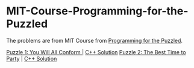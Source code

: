 # MIT-Course-Programming-for-the-Puzzled

The problems are from MIT Course from [Programming for the Puzzled](https://ocw.mit.edu/courses/electrical-engineering-and-computer-science/6-s095-programming-for-the-puzzled-january-iap-2018/index.htm).

[Puzzle 1: You Will All Conform ](https://ocw.mit.edu/courses/electrical-engineering-and-computer-science/6-s095-programming-for-the-puzzled-january-iap-2018/puzzle-1-you-will-all-conform/) | [C++ Solution](https://github.com/programmercave0/MIT-Course-Programming-for-the-Puzzled/blob/master/MITPuzzle1.cpp)
[Puzzle 2: The Best Time to Party](https://ocw.mit.edu/courses/electrical-engineering-and-computer-science/6-s095-programming-for-the-puzzled-january-iap-2018/puzzle-2-the-best-time-to-party/) | [C++ Solution](https://github.com/programmercave0/MIT-Course-Programming-for-the-Puzzled/blob/master/MITPuzzle2.cpp)


